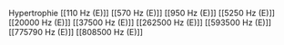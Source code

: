 Hypertrophie
[[110 Hz (E)]]
[[570 Hz (E)]]
[[950 Hz (E)]]
[[5250 Hz (E)]]
[[20000 Hz (E)]]
[[37500 Hz (E)]]
[[262500 Hz (E)]]
[[593500 Hz (E)]]
[[775790 Hz (E)]]
[[808500 Hz (E)]]